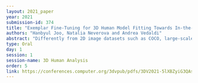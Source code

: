 ```yaml
---
layout: 2021_paper
year: 2021
submission-id: 374
title: "Exemplar Fine-Tuning for 3D Human Model Fitting Towards In-the-Wild 3D Human Pose Estimation"
authors: "Hanbyul Joo, Natalia Neverova and Andrea Vedaldi"
abstract: "Differently from 2D image datasets such as COCO, large-scale human datasets with 3D ground-truth annotations are very difficult to obtain in the wild. In this paper, we address this problem by augmenting existing 2D datasets with high-quality 3D pose fits. Remarkably, the resulting annotations are sufficient to train from scratch 3D pose regressor networks that outperform the current state-of-the-art on difficult benchmarks such as 3DPW. Additionally, training on our augmented data is straightforward as it does not require to mix multiple and slightly incompatible 2D and 3D datasets or to use complicated network architectures and training procedures. This simplified pipelines affords additional improvements, including injecting extreme crop augmentations to better reconstruct highly truncated people, and incorporating auxiliary inputs to improve 3D pose estimation accuracy. It also reduces the dependency on 3D datasets such as H36M that have restrictive licenses. We also use our method to introduce new benchmarks for the study of real-world challenges such as occlusions, truncations and rare body poses. In order to obtain such high quality 3D pseudo-annotations, inspired by progress in internal learning, we introduce Exemplar Fine-Tuning (EFT). EFT combines the re-projection accuracy of fitting methods like SMPLify with a 3D pose prior implicitly captured by a pre-trained 3D pose regressor network. We show that EFT produces 3D annotations that result in better downstream performance and are qualitatively preferable in an extensive human-based assessment."
type: Oral
day: 1
session: 1
session-name: 3D Human Analysis
order: 5
link: https://conferences.computer.org/3dvpub/pdfs/3DV2021-5lXBZyiG3QAsRBKXHIjqU8/268800a042/268800a042.pdf
---
```

